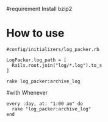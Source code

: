 #requirement
  Install bzip2
  
  
# How to use
  ```
  #config/initializers/log_packer.rb
  
  LogPacker.log_path = [
    Rails.root.join("log/*.log").to_s
  ]
  
  rake log_packer:archive_log
  ```
  
#with Whenever
  ```
  every :day, at: "1:00 am" do
    rake "log_packer:archive_log"
  end
  ```